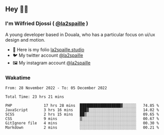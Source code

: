 ## Hey 👋🏾
### I'm Wilfried Djossi ( <a href="https://twitter.com/la2spaille/" target="_blank">@la2spaille</a> )
A young developer based in Douala, who has a particular focus on ui/ux design and motion.

- 🎨 Here is my folio [la2spaille.studio](https://la2spaille.studio/)
- 🐦 My twitter account [@la2spaille](https://twitter.com/la2spaille/)
- 🖼 My instagram account [@la2spaille](https://www.instagram.com/la2spaille/)

### Wakatime
<!--START_SECTION:waka-->

```text
From: 28 November 2022 - To: 05 December 2022

Total Time: 23 hrs 21 mins

PHP              17 hrs 28 mins  ██████████████████▓░░░░░░   74.85 %
JavaScript       3 hrs 16 mins   ███▓░░░░░░░░░░░░░░░░░░░░░   14.02 %
SCSS             2 hrs 15 mins   ██▒░░░░░░░░░░░░░░░░░░░░░░   09.65 %
CSS              9 mins          ▒░░░░░░░░░░░░░░░░░░░░░░░░   00.67 %
GitIgnore file   4 mins          ░░░░░░░░░░░░░░░░░░░░░░░░░   00.30 %
Markdown         2 mins          ░░░░░░░░░░░░░░░░░░░░░░░░░   00.21 %
```

<!--END_SECTION:waka-->
<!--
**la2spaille/la2spaille** is a ✨ _special_ ✨ repository because its `README.md` (this file) appears on your GitHub profile.

Here are some ideas to get you started:

- 🔭 I’m currently working on ...
- 🌱 I’m currently learning ...
- 👯 I’m looking to collaborate on ...
- 🤔 I’m looking for help with ...
- 💬 Ask me about ...
- 📫 How to reach me: ...
- 😄 Pronouns: ...
- ⚡ Fun fact: ...
-->
